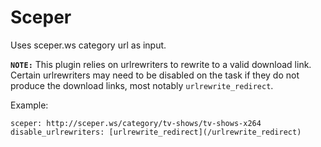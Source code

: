 # Sceper

Uses sceper.ws category url as input.

**`NOTE:`** This plugin relies on urlrewriters to rewrite to a valid download link. Certain urlrewriters may need to be disabled on the task if they do not produce the download links, most notably `urlrewrite_redirect`.

Example:

```
sceper: http://sceper.ws/category/tv-shows/tv-shows-x264
disable_urlrewriters: [urlrewrite_redirect](/urlrewrite_redirect)
```